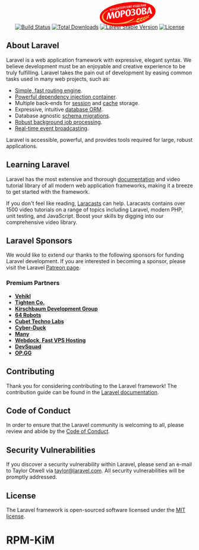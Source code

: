 <p align="center"><a href="#" target="_blank">
  <svg xmlns="http://www.w3.org/2000/svg" style="width: 150px;position: absolute; top: 5px;" viewBox="0 0 144 64"><path fill="red" d="M144.053 24.16c0-19.48-32.247-27.265-72.024-23.046C32.253 5.333 0 19.95 0 39.436c0 19.478 32.253 27.263 72.03 23.04 39.776-4.216 72.023-18.837 72.023-38.317z"></path><path fill="#FFF" d="M28.938 17.626c.137-.067.314-.134.489-.17a2.13 2.13 0 0 1 .52-.038l-1.698 2.865 1.937 2.554s-.2.111-.582.19c-.352.071-.56.044-.56.044l-1.613-2.11-.346.07v2.447s-.138.098-.49.172c-.312.066-.49.033-.49.033v-5.467s.17-.106.499-.174c.322-.068.481-.032.481-.032v2.227l.346-.071 1.506-2.54zM32.613 16.732c1.348-.269 2.213.427 2.213 2.444s-.842 3.046-2.213 3.32c-1.37.273-2.213-.42-2.212-2.436 0-1.994.867-3.059 2.212-3.328zm0 .826c-.705.14-1.177.641-1.177 2.292-.001 1.644.472 1.96 1.177 1.82.721-.144 1.179-.647 1.179-2.291 0-1.65-.459-1.965-1.179-1.821zM38.878 15.663s.17-.102.49-.163c.324-.06.491-.021.491-.021v5.467s-.16.1-.483.16c-.358.068-.498.024-.498.024v-2.375c-.673.127-1.348.255-2.022.385v2.376s-.174.103-.49.164c-.351.068-.49.025-.49.025v-5.467s.161-.102.482-.164c.33-.063.498-.026.498-.026v2.235c.674-.13 1.348-.258 2.022-.385v-2.235zM45.638 19.16v1.876c-.131.07-.276.127-.429.154s-.307.031-.445.001v-1.074c-1.075.193-2.15.388-3.227.586v1.075a1.507 1.507 0 0 1-.435.15 1.278 1.278 0 0 1-.438.012v-1.878l.406-.075c.315-.268.529-.9.62-2.17.07-.93.14-1.858.207-2.787 1.048-.193 2.095-.383 3.143-.57v4.805l.598-.106zm-3.02-1.467c-.061.915-.214 1.598-.429 2.088l1.877-.341v-4.065l-1.301.236-.147 2.082zM50.084 13.582c.398-.067.567-.026.568-.026v5.467s-.16.097-.484.152c-.36.061-.497.014-.497.014v-1.9c0-1.51.076-2.247.076-2.247l-.03.004s-.154.502-.852 2.046l-1.094 2.425c-.008.002-.208.106-.6.174-.428.076-.581.033-.581.033v-5.467s.162-.099.482-.155c.33-.058.5-.018.506-.019v1.893c.001 1.402-.07 2.395-.07 2.395l.031-.006c.139-.515.515-1.382.89-2.21.363-.802.725-1.605 1.089-2.406 0-.001.169-.1.566-.167zM55.291 12.72s.077.175.077.408c.001.25-.077.448-.077.448l-1.358.22v4.682s-.176.099-.49.15c-.352.058-.49.01-.49.01v-4.68c-.466.077-.932.153-1.395.231a.93.93 0 0 1-.079-.406c0-.25.079-.45.079-.45 1.244-.208 2.488-.412 3.733-.613zM59.379 12.076c.047.11.076.23.076.362 0 .148-.022.299-.076.44-.729.112-1.457.226-2.186.34v1.558c.6-.095 1.202-.189 1.802-.282.047.118.076.246.077.378a1.203 1.203 0 0 1-.077.424l-1.802.282v1.643c.754-.119 1.508-.237 2.262-.353.046.118.077.247.077.379.001.14-.023.284-.077.424-1.081.166-2.163.336-3.243.509v-5.607c1.056-.169 2.111-.334 3.167-.497zM61.474 17.293s-.161.095-.484.144c-.36.054-.5.006-.5.006v-5.537c.686-.105 1.37-.208 2.057-.31 1.036-.155 1.71.456 1.709 1.5 0 1.043-.674 1.85-1.71 2.005l-1.072.16v2.032zm.935-2.998c.536-.08.821-.465.82-1.049 0-.583-.284-.885-.82-.805l-.935.14v1.855c.311-.048.623-.095.935-.141zM67.287 10.831c.852-.12 1.327.087 1.327.087.023.316-.114.56-.29.78 0 0-.438-.102-.928-.034-.814.115-1.406.628-1.405 2.24 0 1.613.591 1.924 1.405 1.81.552-.078 1.004-.304 1.004-.304.19.153.29.428.29.716 0 0-.513.343-1.403.468-1.52.214-2.323-.673-2.323-2.55 0-1.876.804-2.998 2.323-3.213zM72.389 10.283c.138-.058.313-.112.49-.135.184-.024.369-.017.522.001L71.7 12.89l1.94 2.697s-.2.096-.584.146c-.35.046-.558.003-.559.004l-1.618-2.23-.346.047v2.445s-.137.088-.491.137a1.402 1.402 0 0 1-.49-.003v-5.467s.17-.093.498-.138c.321-.045.483.004.483.004v2.227c.114-.016.23-.03.346-.047l1.51-2.428zM77.827 9.519c.399-.05.568 0 .568 0v5.467s-.162.09-.483.129c-.36.044-.499-.009-.498-.008v-1.9c0-1.512.076-2.245.076-2.245-.01 0-.02.002-.031.004.001 0-.153.493-.852 2.005l-1.095 2.374c-.01 0-.208.096-.599.146-.43.055-.583.005-.583.005V10.03s.161-.091.483-.133c.33-.042.499.007.505.006v1.893c.001 1.402-.069 2.391-.068 2.392l.03-.005c.139-.508.514-1.357.89-2.169l1.089-2.355s.17-.09.568-.14zM82.844 8.922a.915.915 0 0 1 .077.365 1.187 1.187 0 0 1-.077.436c-.729.084-1.456.169-2.186.255v1.558c.602-.072 1.202-.141 1.804-.21.046.12.075.247.075.38 0 .14-.023.283-.075.421l-1.804.21v1.644c.755-.089 1.509-.177 2.263-.263.047.12.077.248.077.38 0 .14-.023.284-.077.422-1.081.124-2.163.251-3.244.38V9.293c1.055-.126 2.112-.25 3.167-.371zM89.134 8.234c.397-.042.568.01.568.011v5.468s-.162.086-.483.12c-.362.037-.5-.019-.5-.019v-1.9c0-1.51.079-2.243.078-2.243l-.031.003s-.153.492-.851 1.99l-1.097 2.353c-.006 0-.207.092-.598.135-.428.047-.583-.006-.584-.006V8.678s.162-.088.484-.122c.331-.036.5.015.506.014v1.893c0 1.402-.067 2.39-.07 2.39a.4.4 0 0 1 .032-.004c.138-.505.514-1.347.89-2.151l1.088-2.335s.168-.087.568-.129zM92.155 7.85c1.242-.123 1.926.335 1.925 1.339 0 .568-.153 1.042-.598 1.311v.03c.52.184.758.637.758 1.291 0 .973-.652 1.65-2.162 1.8-1.02.1-1.48-.124-1.478-.125a1.078 1.078 0 0 1 .275-.784c.245.054.66.098 1.058.058.775-.077 1.296-.353 1.296-.968s-.376-.79-1.112-.717l-.575.058c-.1-.24-.1-.566 0-.811.191-.02.384-.038.575-.057.652-.065.966-.305.967-.873 0-.623-.476-.764-1.021-.71-.628.062-1.088.272-1.088.272-.215-.142-.315-.396-.298-.687 0 0 .567-.337 1.478-.427zM99.798 12.025v1.877c-.13.057-.275.101-.428.115a1.203 1.203 0 0 1-.445-.039v-1.075c-1.075.095-2.15.191-3.228.292v1.075a1.472 1.472 0 0 1-.436.11 1.299 1.299 0 0 1-.438-.028v-1.878l.407-.038c.316-.24.53-.851.62-2.114.07-.923.14-1.845.208-2.768 1.047-.097 2.094-.19 3.142-.282v4.805l.598-.052zm-3.019-1.742c-.061.91-.215 1.577-.43 2.049a583.53 583.53 0 0 1 1.879-.17V8.097l-1.304.117-.145 2.07zM103.932 6.879a.988.988 0 0 1 .075.368c0 .148-.025.297-.075.433-.73.058-1.457.117-2.186.177v1.558c.6-.05 1.2-.099 1.8-.146.047.12.079.25.078.383 0 .14-.023.282-.078.419l-1.8.146v1.643a682.58 682.58 0 0 1 2.26-.183 1.11 1.11 0 0 1 0 .802c-1.08.086-2.16.174-3.24.266V7.138c1.054-.09 2.109-.176 3.166-.26zM104.644 12.406a1.117 1.117 0 0 1 0-.732c.07-.006.162-.005.298-.039.238-.057.682-.456.827-2.406l.192-2.508a636.92 636.92 0 0 1 3.064-.224v5.537s-.16.081-.483.104c-.36.027-.498-.033-.49-.034V7.33l-1.226.089-.13 1.755c-.207 2.803-1.089 3.22-1.61 3.26a1.52 1.52 0 0 1-.442-.028zM113.79 6.18c.397-.024.565.035.566.035v5.467s-.163.08-.483.1c-.36.023-.497-.039-.498-.038V9.842c.001-1.51.078-2.238.077-2.238l-.03.001s-.153.485-.85 1.954l-1.096 2.308c-.006 0-.207.083-.598.11-.427.028-.582-.03-.581-.03V6.478c-.001 0 .161-.081.482-.103.33-.022.498.036.505.036v1.893c0 1.402-.067 2.386-.067 2.386.009 0 .02 0 .03-.002.138-.5.514-1.326.889-2.114l1.086-2.289c-.001 0 .168-.08.567-.106zM119.217 11.402c-.001 0-.14.078-.498.098-.322.017-.482-.043-.482-.043v-2.08l-.69.039-1.17 2.146s-.206.081-.559.102c-.351.021-.55-.037-.55-.037l1.24-2.262c-.66-.195-1.049-.763-1.049-1.559 0-1.035.672-1.768 1.706-1.827.684-.04 1.367-.077 2.052-.114v5.537zm-1.914-4.606c-.535.03-.82.374-.82.95s.285.887.82.858c.312-.019.624-.036.934-.053V6.744l-.934.052zM73.354 19.534c-4.58.604-6.976 4.958-6.977 9.919 0 4.967 2.395 8.654 6.977 8.05 4.58-.596 6.983-4.917 6.98-9.879-.002-4.966-2.397-8.687-6.98-8.09zm0 15.637c-1.524.198-2.63-1.483-2.631-6.305-.002-4.824 1.107-6.802 2.631-7 1.524-.195 2.634 1.487 2.634 6.31.002 4.827-1.107 6.797-2.634 6.995zm27.042-18.888c-4.582.504-6.976 4.808-6.979 9.768.002 4.962 2.4 8.705 6.979 8.201 4.58-.499 6.978-4.766 6.976-9.73.003-4.962-2.4-8.74-6.976-8.239zm0 15.636c-1.526.164-2.632-1.534-2.634-6.36.003-4.827 1.11-6.78 2.634-6.944 1.527-.164 2.631 1.543 2.632 6.366.001 4.827-1.107 6.769-2.632 6.938zm-54.751-8.446c-4.58.702-6.978 5.111-6.978 10.072.002 4.965 2.398 8.6 6.978 7.897 4.58-.697 6.978-5.071 6.977-10.034.001-4.962-2.397-8.633-6.977-7.935zm0 15.636c-1.526.231-2.63-1.42-2.632-6.246.002-4.825 1.107-6.825 2.632-7.058 1.526-.233 2.631 1.425 2.633 6.252 0 4.824-1.108 6.818-2.633 7.052zm85.206-8.086c1.55-.132 3.1-.262 4.649-.387a75809.12 75809.12 0 0 0-4.97-15.471c-.366-.97-1.342-1.44-2.695-1.317a7.293 7.293 0 0 0-1.567.317l-.008-.004c-1.55 5.892-3.099 11.786-4.649 17.684.957-.09 1.915-.176 2.871-.263l.96-3.99c1.443-.128 2.884-.254 4.326-.38l1.083 3.81zm-4.942-5.373l1.566-6.508 1.766 6.215c-1.11.096-2.222.195-3.332.293zM35.23 26.93c1.147 5.111 2.292 10.223 3.438 15.337-1.406.223-2.812.449-4.219.677L32.21 31.217c-1.11 4.152-2.219 8.305-3.328 12.462 0 .009-.479.259-1.361.408-1.353.229-2.33-.149-2.695-1.094-.762-3.364-1.523-6.727-2.287-10.091-.782 4.144-1.566 8.29-2.35 12.436-.957.167-1.913.333-2.87.502 1.272-5.96 2.545-11.917 3.818-17.873l.015.006-.015-.054s.478-.263 1.36-.416c1.35-.23 2.633.098 3 1.039l2.321 10.25 3.358-12.566c0-.007.478-.26 1.36-.405 1.354-.222 2.326.17 2.694 1.11zm22.625-5.006s-.013.003-.018.001l-.005.002c-1.78.254-3.977.726-3.977.728v17.293c1.332-.196 2.666-.39 4-.58V32.65c5.574-.297 7.61-3.436 7.613-6.568 0-3.392-2.37-4.898-7.613-4.157zm0 9.04v-6.726c2.553-.715 3.364.692 3.363 2.57.004 2.385-.823 3.782-3.363 4.156zm58.513-8.04c2.457-.819 3.854-2.355 3.853-4.164 0-2.747-3.244-3.925-7.532-3.501v-.002c-.007 0-.01.001-.018.003h-.004c-1.837.183-3.98.552-3.98.552l.001 17.295c1.898-.195 3.794-.386 5.69-.571 4.098-.399 6.904-2.172 6.901-5.433 0-2.221-2.127-3.731-4.91-4.179zm-.396-3.433c-.001 1.929-1.544 2.89-3.284 2.703V17.57c1.607-.393 3.288 0 3.284 1.921zm-3.282 10.693l-.001-.002v-6.008c2.013-.194 4.262.312 4.26 2.925.002 2.15-1.964 3.079-4.259 3.085zm-20.402-.315c.004 3.265-3.303 5.415-6.993 5.863-2.752.335-4.821-.29-4.82-1.358-.002-.946 1.025-2.148 1.025-2.148s1.147 1.473 3.451 1.194c1.848-.225 3.224-1.531 3.223-3.476-.001-1.736-1.297-2.784-3.376-2.532-.621.075-1.245.151-1.867.23v-1.996l1.867-.23c1.738-.21 2.4-1.427 2.397-2.8 0-1.53-1.093-2.17-2.298-2.027-2.042.248-3.135 2.005-3.135 2.005s-1.125-.629-1.125-1.573c0-1.061 1.953-2.404 4.706-2.739 3.224-.39 5.887.975 5.887 3.53 0 1.895-1.565 3.358-3.785 4.18 2.831.137 4.843 1.571 4.843 3.877z"></path><path fill="#FABE55" d="M115.534 42.146c1.912-1.794 1.98-3.295 2.648-4.442 0-.004-1.744.068-3.958 1.414-2.224 1.328-2.102 2.97-3.186 4.898 0 .002 2.502.002 4.496-1.87zM100.287 46.624c2.567-1.828 2.654-3.674 3.55-4.966 0 0-2.429-.4-5.346.969-2.905 1.365-2.807 3.202-4.244 5.324-.002 0 3.357.572 6.04-1.327zM121.204 39.567c1.502-1.581 1.549-2.815 2.07-3.79 0-.005-1.374.139-3.118 1.37-1.752 1.217-1.642 2.565-2.488 4.225 0 0 1.97-.158 3.536-1.805zM126.18 37.387c1.483-1.191 1.717-2.294 2.3-3.096 0 0-1.135-.097-2.758.751-1.625.84-1.77 2.071-2.74 3.434 0 0 1.65.144 3.199-1.089zM108.39 44.746c2.284-1.854 2.373-3.554 3.175-4.793 0 0-2.066-.071-4.708 1.231-2.647 1.283-2.514 3.15-3.81 5.216-.001.005 2.957.275 5.344-1.654zM123.797 39.228c-1.78.513-2.935 1.972-2.935 1.972 1.464.192 2.165.819 3.867.125 1.708-.698 2.355-2.067 2.355-2.067-.835.001-1.58-.527-3.287-.03z"></path><path fill="#FABE55" d="M92.032 49.641c-3.265.906-12.696 3.668-25.725 5.19 11.65-2.665 23.07-9.438 23.07-12.627 0 0-21.889 13.114-47.984 13.114-18.699 0-32.478-6.05-32.478-17.214 0-10.212 13.79-16.197 13.79-16.197l-.275-.772S5.364 27.85 5.364 39.339c0 12.841 18.263 18.366 39.015 18.366 21.277 0 43.969-5.682 48.481-6.982 1.903 1.583 3.409 2.513 6.243 2.45 3.357-.109 5.098-1.13 5.098-1.13-1.592-.634-2.868-2.471-6.275-3.018-2.864-.466-5.118.297-5.894.616zM119.016 42.077c-2.098.162-3.638 1.523-3.638 1.523 1.634.56 2.354 1.491 4.367 1.063 2.052-.435 2.98-1.769 2.98-1.769-.938-.2-1.7-.971-3.71-.817zM100.706 48.34c2.434 1.172 3.554 2.837 6.522 2.48 2.959-.382 4.486-1.827 4.488-1.819-1.41-.467-2.54-1.677-5.546-1.894-3.14-.238-5.464 1.235-5.464 1.234zM108.731 46.16c2.063.839 3.017 2.217 5.522 1.686 2.494-.552 3.773-1.922 3.773-1.922-1.187-.307-2.142-1.301-4.683-1.277-2.653.018-4.612 1.515-4.612 1.513z"></path></svg>
</a></p>

<p align="center">
<a href="https://travis-ci.org/laravel/framework"><img src="https://travis-ci.org/laravel/framework.svg" alt="Build Status"></a>
<a href="https://packagist.org/packages/laravel/framework"><img src="https://img.shields.io/packagist/dt/laravel/framework" alt="Total Downloads"></a>
<a href="https://packagist.org/packages/laravel/framework"><img src="https://img.shields.io/packagist/v/laravel/framework" alt="Latest Stable Version"></a>
<a href="https://packagist.org/packages/laravel/framework"><img src="https://img.shields.io/packagist/l/laravel/framework" alt="License"></a>
</p>

## About Laravel

Laravel is a web application framework with expressive, elegant syntax. We believe development must be an enjoyable and creative experience to be truly fulfilling. Laravel takes the pain out of development by easing common tasks used in many web projects, such as:

- [Simple, fast routing engine](https://laravel.com/docs/routing).
- [Powerful dependency injection container](https://laravel.com/docs/container).
- Multiple back-ends for [session](https://laravel.com/docs/session) and [cache](https://laravel.com/docs/cache) storage.
- Expressive, intuitive [database ORM](https://laravel.com/docs/eloquent).
- Database agnostic [schema migrations](https://laravel.com/docs/migrations).
- [Robust background job processing](https://laravel.com/docs/queues).
- [Real-time event broadcasting](https://laravel.com/docs/broadcasting).

Laravel is accessible, powerful, and provides tools required for large, robust applications.

## Learning Laravel

Laravel has the most extensive and thorough [documentation](https://laravel.com/docs) and video tutorial library of all modern web application frameworks, making it a breeze to get started with the framework.

If you don't feel like reading, [Laracasts](https://laracasts.com) can help. Laracasts contains over 1500 video tutorials on a range of topics including Laravel, modern PHP, unit testing, and JavaScript. Boost your skills by digging into our comprehensive video library.

## Laravel Sponsors

We would like to extend our thanks to the following sponsors for funding Laravel development. If you are interested in becoming a sponsor, please visit the Laravel [Patreon page](https://patreon.com/taylorotwell).

### Premium Partners

- **[Vehikl](https://vehikl.com/)**
- **[Tighten Co.](https://tighten.co)**
- **[Kirschbaum Development Group](https://kirschbaumdevelopment.com)**
- **[64 Robots](https://64robots.com)**
- **[Cubet Techno Labs](https://cubettech.com)**
- **[Cyber-Duck](https://cyber-duck.co.uk)**
- **[Many](https://www.many.co.uk)**
- **[Webdock, Fast VPS Hosting](https://www.webdock.io/en)**
- **[DevSquad](https://devsquad.com)**
- **[OP.GG](https://op.gg)**

## Contributing

Thank you for considering contributing to the Laravel framework! The contribution guide can be found in the [Laravel documentation](https://laravel.com/docs/contributions).

## Code of Conduct

In order to ensure that the Laravel community is welcoming to all, please review and abide by the [Code of Conduct](https://laravel.com/docs/contributions#code-of-conduct).

## Security Vulnerabilities

If you discover a security vulnerability within Laravel, please send an e-mail to Taylor Otwell via [taylor@laravel.com](mailto:taylor@laravel.com). All security vulnerabilities will be promptly addressed.

## License

The Laravel framework is open-sourced software licensed under the [MIT license](https://opensource.org/licenses/MIT).
# RPM-KiM
